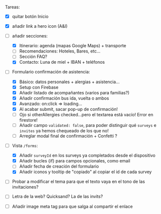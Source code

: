 Tareas:

- [x] quitar botón Inicio
- [x] añadir link a hero icon (A&I)
- [ ] añadir secciones:

  - [x] Itinerario: agenda (mapas Google Maps) + transporte
  - [ ] Recomendaciones: Hoteles, Bares, etc...
  - [ ] Sección FAQ?
  - [x] Contacto: Luna de miel + IBAN + teléfonos

- [ ] Formulario confirmación de asistencia:

  - [x] Básico: datos personales + alergias + asistencia...
  - [x] Setup con Firebase
  - [x] Añadir listado de acompañantes (varios para familias?)
  - [x] Añadir confirmación bus ida, vuelta o ambos
  - [x] Avanzado: on:click => loading...
  - [x] Al acabar submit, sacar pop-up de confirmación!
  - [ ] Ojo si otherAllergies checked...pero el textarea está vacío! Error en firestore!
  - [ ] Añadir campo `validated: false`, para poder distinguir qué `surveys` e `invites` ya hemos chequeado de los que no!
  - [ ] Arreglar modal final de confirmación + Confetti ?

- [ ] Vista `/forms`:

  - [x] Añadir `surveyId` en los surveys ya completados desde el dispositivo
  - [x] Añadir bucles {if} para campos opcionales, como email
  - [ ] Añadir fecha de creación del formulario
  - [x] Añadir iconos y tooltip de "copiado" al copiar el id de cada survey

- [ ] Probar a modificar el tema para que el texto vaya en el tono de las invitaciones?
- [ ] Letra de la web? Quicksand? La de las invits?
- [ ] Añadir image meta tag para que salga al compartir el enlace
